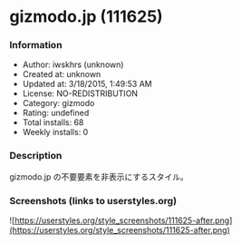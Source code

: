 # gizmodo.jp (111625)

### Information
- Author: iwskhrs (unknown)
- Created at: unknown
- Updated at: 3/18/2015, 1:49:53 AM
- License: NO-REDISTRIBUTION
- Category: gizmodo
- Rating: undefined
- Total installs: 68
- Weekly installs: 0


### Description
gizmodo.jp の不要要素を非表示にするスタイル。


### Screenshots (links to userstyles.org)
![https://userstyles.org/style_screenshots/111625-after.png](https://userstyles.org/style_screenshots/111625-after.png)


